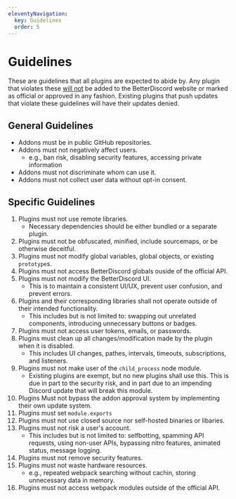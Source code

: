 ```yaml
---
eleventyNavigation:
  key: Guidelines
  order: 5
---
```


# Guidelines

These are guidelines that all plugins are expected to abide by. Any plugin that violates these <u>will not</u> be added to the BetterDiscord website or marked as official or approved in any fashion. Existing plugins that push updates that violate these guidelines will have their updates denied.

## General Guidelines

 - Addons must be in public GitHub repositories.
 - Addons must not negatively affect users.
   - e.g., ban risk, disabling security features, accessing private information
 - Addons must not discriminate whom can use it.
 - Addons must not collect user data without opt-in consent.

## Specific Guidelines

1. Plugins must not use remote libraries.
   - Necessary dependencies should be either bundled or a separate plugin.
2. Plugins must not be obfuscated, minified, include sourcemaps, or be otherwise deceitful.
3. Plugins must not modify global variables, global objects, or existing `prototype`s.
4. Plugins must not access BetterDiscord globals ouside of the official API.
5. Plugins must not modify the BetterDiscord UI.
   - This is to maintain a consistent UI/UX, prevent user confusion, and prevent errors.
6. Plugins and their corresponding libraries shall not operate outside of their intended functionality.
   - This includes but is not limited to: swapping out unrelated components, introducing unnecessary buttons or badges.
7. Plugins must not access user tokens, emails, or passwords.
8. Plugins must clean up all changes/modification made by the plugin when it is disabled.
   - This includes UI changes, pathes, intervals, timeouts, subscriptions, and listeners.
9. Plugins must not make user of the `child_process` node module.
   - Existing plugins are exempt, but no new plugins shall use this. This is due in part to the security risk, and in part due to an impending Discord update that will break this module.
10. Plugins Must not bypass the addon approval system by implementing their own update system.
11. Plugins must set `module.exports`
12. Plugins must not use closed source nor self-hosted binaries or libaries.
13. Plugins must not risk a user's account.
    - This includes but is not limited to: selfbotting, spamming API requests, using non-user APIs, bypassing nitro features, animated status, message logging.
14. Plugins must not remove security features.
15. Plugins must not waste hardware resources.
    - e.g., repeated webpack searching without cachin, storing unnecessary data in memory.
16. Plugins must not access webpack modules outside of the official API.